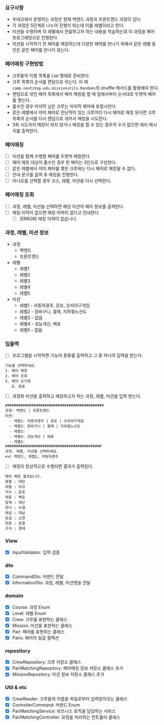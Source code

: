 ### 요구사항

- 우테코에서 운영하는 과정은 현재 백엔드 과정과 프론트엔드 과정이 있다.
- 각 과정은 5단계로 나누어 진행이 되는데 이를 레벨이라고 한다.
- 미션을 수행하며 각 레벨에서 전달하고자 하는 내용을 학습하는데 이 과정을 페어 프로그래밍으로 진행한다.
- 미션을 시작하기 전 페어를 매칭하는데 다양한 페어를 만나기 위해서 같은 레벨 동안은 같은 페어를 만나지 않는다.

### 페어매칭 구현방법

- 크루들의 이름 목록을 List<String> 형태로 준비한다.
- 크루 목록의 순서를 랜덤으로 섞는다. 이 때 `camp.nextstep.edu.missionutils.Randoms`의 shuffle 메서드를 활용해야 한다.
- 랜덤으로 섞인 페어 목록에서 페어 매칭을 할 때 앞에서부터 순서대로 두명씩 페어를 맺는다.
- 홀수인 경우 마지막 남은 크루는 마지막 페어에 포함시킨다.
- 같은 레벨에서 이미 페어로 만난적이 있는 크루끼리 다시 페어로 매칭 된다면 크루 목록의 순서를 다시 랜덤으로 섞어서 매칭을 시도한다.
- 3회 시도까지 매칭이 되지 않거나 매칭을 할 수 있는 경우의 수가 없으면 에러 메시지를 출력한다.

### 페어매칭

- [ ] 미션을 함께 수행할 페어를 두명씩 매칭한다.
- [ ] 페어 매칭 대상이 홀수인 경우 한 페어는 3인으로 구성한다.
- [ ] 같은 레벨에서 이미 페어를 맺은 크루와는 다시 페어로 매칭될 수 없다.
- [ ] 안내 문구를 출력 후 매칭을 진행한다.
- [ ] 아니오를 선택할 경우 코스, 레벨, 미션을 다시 선택한다.

### 페어매칭 조회

- [ ] 과정, 레벨, 미션을 선택하면 해당 미션의 페어 정보를 출력한다.
- [ ] 매칭 이력이 없으면 매칭 이력이 없다고 안내한다.
    - [ ] [ERROR] 매칭 이력이 없습니다.

### 과정, 레벨, 미션 정보

- 과정
    - 백엔드
    - 프론트엔드
- 레벨
    - 레벨1
    - 레벨2
    - 레벨3
    - 레벨4
    - 레벨5
- 미션
    - 레벨1 - 자동차경주, 로또, 숫자야구게임
    - 레벨2 - 장바구니, 결제, 지하철노선도
    - 레벨3 - 없음
    - 레벨4 - 성능개선, 배포
    - 레벨5 - 없음

### 입출력

- [ ] 프로그램을 시작하면 기능의 종류를 출력하고 그 중 하나의 입력을 받는다.

```
기능을 선택하세요.
1. 페어 매칭
2. 페어 조회
3. 페어 초기화
   Q. 종료
```

- [ ] 과정와 미션을 출력하고 매칭하고자 하는 과정, 레벨, 미션을 입력 받는다.

```
#############################################
과정: 백엔드 | 프론트엔드
미션:
  - 레벨1: 자동차경주 | 로또 | 숫자야구게임
  - 레벨2: 장바구니 | 결제 | 지하철노선도
  - 레벨3:
  - 레벨4: 성능개선 | 배포
  - 레벨5:
############################################
과정, 레벨, 미션을 선택하세요.
ex) 백엔드, 레벨1, 자동차경주
```

- [ ] 매칭이 정상적으로 수행되면 결과가 출력된다.

```
페어 매칭 결과입니다.
용팔 : 대만
대협 : 덕규
치수 : 준호
태웅 : 백호
달재 : 태산
한나 : 수겸
태섭 : 대남
준섭 : 소연
현준 : 호열
구식 : 경태
```

### View

- [x] InputValidator: 입력 검증

### dto

- [x] CommandDto: 커맨드 전달
- [x] InformationDto: 과정, 레벨, 미션명을 전달

### domain

- [x] Course: 과정 Enum
- [x] Level: 레벨 Enum
- [x] Crew: 크루를 표현하는 클래스
- [x] Mission: 미션을 표현하는 클래스
- [x] Pair: 페어를 표현하는 클래스
- [x] Pairs: 페어의 일급 컬렉션

### repository

- [x] CrewRepository: 크루 저장소 클래스
- [x] PairMatchingRepository: 페어매칭 정보 저장소 클래스 추가
- [x] MissionRepository: 미션 정보 저장소 클래스 추가

### Util & etc

- [x] CrewReader: 크루들의 이름을 파일로부터 입력받아오는 클래스
- [x] ControllerCommand: 커맨드 Enum
- [x] PairMatchingService: 비즈니스 로직을 담당하는 서비스
- [x] PairMatchingController: 요청을 처리하는 컨트롤러 클래스
